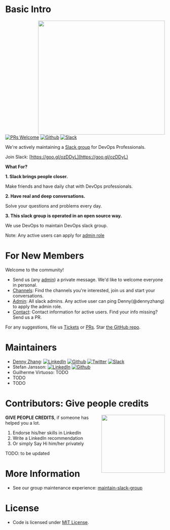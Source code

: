 # Basic Intro
<img align="right" width="400" height="360" src="https://raw.githubusercontent.com/USDevOps/mywechat-slack-group/master/images/mywechat.jpg">

[![PRs Welcome](https://img.shields.io/badge/PRs-welcome-brightgreen.svg)](http://makeapullrequest.com) [![Github](https://www.dennyzhang.com/wp-content/uploads/sns/github.png)](https://github.com/DennyZhang/mywechat-slack-group) [![Slack](https://www.dennyzhang.com/wp-content/uploads/sns/slack.png)](https://goo.gl/ozDDyL)

We're actively maintaining a [Slack group](https://mywechat.slack.com) for DevOps Professionals.

Join Slack: [https://goo.gl/ozDDyL](https://goo.gl/ozDDyL)

**What For?**

**1. Slack brings people closer.**

   Make friends and have daily chat with DevOps professionals.

**2. Have real and deep conversations.**

   Solve your questions and problems every day.

**3. This slack group is operated in an open source way.**

   We use DevOps to maintain DevOps slack group.

Note: Any active users can apply for [admin role](./Admin.md)

# For New Members
Welcome to the community!
- Send us (any [admin](./Admin.md)) a private message. We'd like to welcome everyone in personal.
- [Channels](./Channels.md): Find the channels you're interested, join us and start your conversations.
- [Admin](./Admin.md): All slack admins. Any active user can ping Denny(@dennyzhang) to apply the admin role.
- [Contact](./Contact.md): Contact information for active users. Find your info missing? Send us a PR.

For any suggestions, file us [Tickets](https://github.com/DennyZhang/mywechat-slack-group/issues) or [PRs](https://github.com/DennyZhang/mywechat-slack-group/pulls). Star [the GitHub repo](https://github.com/USDevOps/mywechat-slack-group).

# Maintainers
- [Denny Zhang](https://www.dennyzhang.com): [![LinkedIn](https://www.dennyzhang.com/wp-content/uploads/sns/linkedin.png)](https://www.linkedin.com/in/dennyzhang001) [![Github](https://www.dennyzhang.com/wp-content/uploads/sns/github.png)](https://github.com/DennyZhang) [![Twitter](https://www.dennyzhang.com/wp-content/uploads/sns/twitter.png)](https://twitter.com/dennyzhang001) [![Slack](https://www.dennyzhang.com/wp-content/uploads/sns/slack.png)](https://goo.gl/ozDDyL)
- Stefan Jansson: [![LinkedIn](https://www.dennyzhang.com/wp-content/uploads/sns/linkedin.png)](https://www.linkedin.com/in/stefanjansson1) [![Github](https://www.dennyzhang.com/wp-content/uploads/sns/github.png)](https://github.com/sjansson)  
- Guilherme Virtuoso: TODO
- TODO
- TODO

# Contributors: Give people credits
<img align="right" width="200" height="183" src="https://www.dennyzhang.com/wp-content/uploads/gif/magic.gif">

**GIVE PEOPLE CREDITS**, if someone has helped you a lot.
1. Endorse his/her skills in LinkedIn
2. Write a LinkedIn recommendation
3. Or simply Say Hi him/her privately

TODO: to be updated

# More Information
- See our group maintenance experience: [maintain-slack-group](https://github.com/DennyZhang/maintain-slack-group)

# License
- Code is licensed under [MIT License](https://www.dennyzhang.com/wp-content/mit_license.txt).

